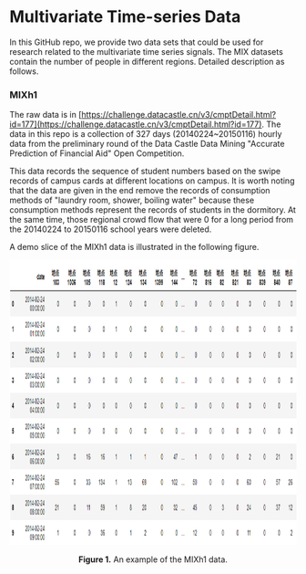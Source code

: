 # Multivariate Time-series Data
In this GitHub repo, we provide two data sets that could be used for research related to the multivariate time series signals. The MIX datasets contain the number of people in different regions. Detailed description as follows.

### MIXh1
The raw data is in [https://challenge.datacastle.cn/v3/cmptDetail.html?id=177](https://challenge.datacastle.cn/v3/cmptDetail.html?id=177). The data in this repo is a collection of  327 days (20140224~20150116) hourly data from the preliminary round of the Data Castle Data Mining "Accurate Prediction of Financial Aid" Open Competition. 

This data records the sequence of student numbers based on the swipe records of campus cards at different locations on campus. It is worth noting that the data are given in the end remove the records of consumption methods of "laundry room, shower, boiling water" because these consumption methods represent the records of students in the dormitory. At the same time, those regional crowd flow that were 0 for a long period from the 20140224 to 20150116 school years were deleted.

 A demo slice of the MIXh1 data is illustrated in the following figure.
<p align="center">
<img src="./img/example_data.png" height = "500" alt="" align=center />
<br><br>
<b>Figure 1.</b> An example of the MIXh1 data.
</p>
